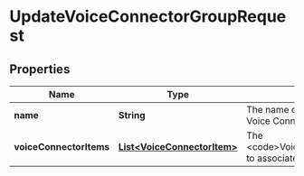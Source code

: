 

# UpdateVoiceConnectorGroupRequest


## Properties

| Name | Type | Description | Notes |
|------------ | ------------- | ------------- | -------------|
|**name** | **String** | The name of the Amazon Chime Voice Connector group. |  |
|**voiceConnectorItems** | [**List&lt;VoiceConnectorItem&gt;**](VoiceConnectorItem.md) | The &lt;code&gt;VoiceConnectorItems&lt;/code&gt; to associate with the group. |  |



